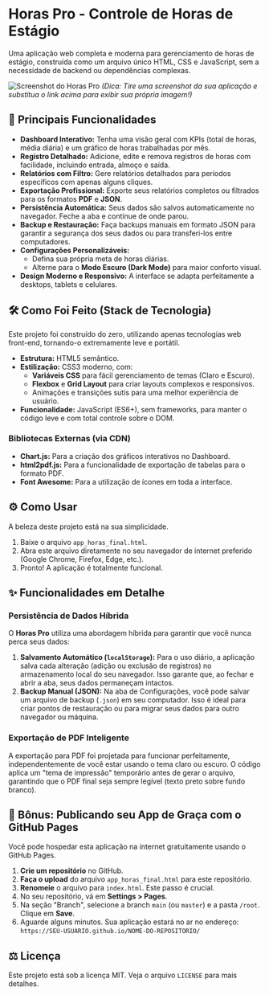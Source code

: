 # Horas Pro - Controle de Horas de Estágio

Uma aplicação web completa e moderna para gerenciamento de horas de estágio, construída como um arquivo único HTML, CSS e JavaScript, sem a necessidade de backend ou dependências complexas.

![Screenshot do Horas Pro](https://i.imgur.com/gK9fI5G.png)
*(Dica: Tire uma screenshot da sua aplicação e substitua o link acima para exibir sua própria imagem!)*

## 🚀 Principais Funcionalidades

* **Dashboard Interativo:** Tenha uma visão geral com KPIs (total de horas, média diária) e um gráfico de horas trabalhadas por mês.
* **Registro Detalhado:** Adicione, edite e remova registros de horas com facilidade, incluindo entrada, almoço e saída.
* **Relatórios com Filtro:** Gere relatórios detalhados para períodos específicos com apenas alguns cliques.
* **Exportação Profissional:** Exporte seus relatórios completos ou filtrados para os formatos **PDF** e **JSON**.
* **Persistência Automática:** Seus dados são salvos automaticamente no navegador. Feche a aba e continue de onde parou.
* **Backup e Restauração:** Faça backups manuais em formato JSON para garantir a segurança dos seus dados ou para transferi-los entre computadores.
* **Configurações Personalizáveis:**
    * Defina sua própria meta de horas diárias.
    * Alterne para o **Modo Escuro (Dark Mode)** para maior conforto visual.
* **Design Moderno e Responsivo:** A interface se adapta perfeitamente a desktops, tablets e celulares.

## 🛠️ Como Foi Feito (Stack de Tecnologia)

Este projeto foi construído do zero, utilizando apenas tecnologias web front-end, tornando-o extremamente leve e portátil.

* **Estrutura:** HTML5 semântico.
* **Estilização:** CSS3 moderno, com:
    * **Variáveis CSS** para fácil gerenciamento de temas (Claro e Escuro).
    * **Flexbox** e **Grid Layout** para criar layouts complexos e responsivos.
    * Animações e transições sutis para uma melhor experiência de usuário.
* **Funcionalidade:** JavaScript (ES6+), sem frameworks, para manter o código leve e com total controle sobre o DOM.

### Bibliotecas Externas (via CDN)

* **Chart.js:** Para a criação dos gráficos interativos no Dashboard.
* **html2pdf.js:** Para a funcionalidade de exportação de tabelas para o formato PDF.
* **Font Awesome:** Para a utilização de ícones em toda a interface.

## ⚙️ Como Usar

A beleza deste projeto está na sua simplicidade.

1.  Baixe o arquivo `app_horas_final.html`.
2.  Abra este arquivo diretamente no seu navegador de internet preferido (Google Chrome, Firefox, Edge, etc.).
3.  Pronto! A aplicação é totalmente funcional.

## ✨ Funcionalidades em Detalhe

### Persistência de Dados Híbrida

O **Horas Pro** utiliza uma abordagem híbrida para garantir que você nunca perca seus dados:

1.  **Salvamento Automático (`localStorage`):** Para o uso diário, a aplicação salva cada alteração (adição ou exclusão de registros) no armazenamento local do seu navegador. Isso garante que, ao fechar e abrir a aba, seus dados permaneçam intactos.
2.  **Backup Manual (JSON):** Na aba de Configurações, você pode salvar um arquivo de backup (`.json`) em seu computador. Isso é ideal para criar pontos de restauração ou para migrar seus dados para outro navegador ou máquina.

### Exportação de PDF Inteligente

A exportação para PDF foi projetada para funcionar perfeitamente, independentemente de você estar usando o tema claro ou escuro. O código aplica um "tema de impressão" temporário antes de gerar o arquivo, garantindo que o PDF final seja sempre legível (texto preto sobre fundo branco).

## 🚀 Bônus: Publicando seu App de Graça com o GitHub Pages

Você pode hospedar esta aplicação na internet gratuitamente usando o GitHub Pages.

1.  **Crie um repositório** no GitHub.
2.  **Faça o upload** do arquivo `app_horas_final.html` para este repositório.
3.  **Renomeie** o arquivo para `index.html`. Este passo é crucial.
4.  No seu repositório, vá em **Settings > Pages**.
5.  Na seção "Branch", selecione a branch `main` (ou `master`) e a pasta `/root`. Clique em **Save**.
6.  Aguarde alguns minutos. Sua aplicação estará no ar no endereço: `https://SEU-USUARIO.github.io/NOME-DO-REPOSITORIO/`

## ⚖️ Licença

Este projeto está sob a licença MIT. Veja o arquivo `LICENSE` para mais detalhes.
